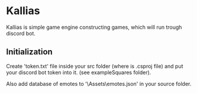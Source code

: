# Kallias

Kallias is simple game engine constructing games, which will run trough discord bot.


## Initialization

Create 'token.txt' file inside your src folder (where is .csproj file) and put your
discord bot token into it. (see exampleSquares folder).

Also add database of emotes to '\Assets\emotes.json' in your source folder.
